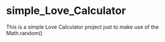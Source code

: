 # simple_Love_Calculator
This is a simple Love Calculator project just to make use of the Math.random()
